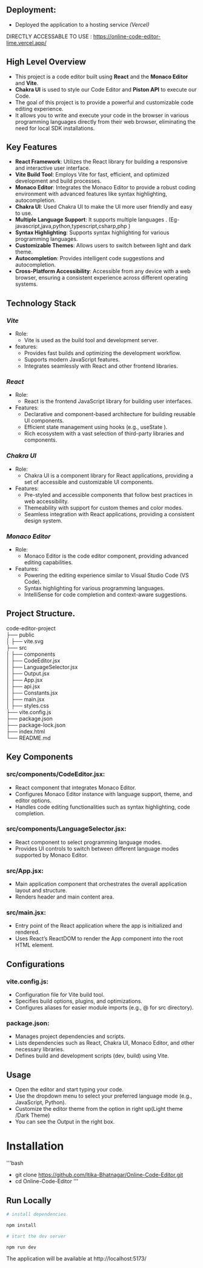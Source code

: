 ## Deployment:

* Deployed the application to a hosting service *(Vercel)*  

DIRECTLY ACCESSABLE TO USE : https://online-code-editor-lime.vercel.app/



## High Level Overview

* This project is a code editor built using **React** and the **Monaco Editor** and **Vite**.  
* **Chakra UI** is used to style our Code Editor and **Piston API** to execute our Code.  
* The goal of this project is to provide a powerful and customizable code editing experience.  
* It allows you to write and execute your code in the browser in various programming languages directly from their web browser, eliminating the need for local SDK installations.  



## Key Features
* **React Framework**: Utilizes the React library for building a responsive and interactive user interface.  
* **Vite Build Tool**: Employs Vite for fast, efficient, and optimized development and build processes.  
* **Monaco Editor**: Integrates the Monaco Editor to provide a robust coding environment with advanced features like syntax highlighting, autocompletion.
* **Chakra UI**: Used Chakra UI to make the UI more user friendly and easy to use.  
* **Multiple Language Support**: It supports multiple languages . (Eg- javascript,java,python,typescript,csharp,php )  
* **Syntax Highlighting**: Supports syntax highlighting for various programming languages.  
* **Customizable Themes**: Allows users to switch between light and dark theme.  
* **Autocompletion**: Provides intelligent code suggestions and autocompletion.
* **Cross-Platform Accessibility**: Accessible from any device with a web browser, ensuring a consistent experience across different operating systems.  



## Technology Stack
### *Vite*

* Role:  
  * Vite is used as the build tool and development server.  
* features:   
  * Provides fast builds and optimizing the development workflow.  
  * Supports modern JavaScript features.  
  * Integrates seamlessly with React and other frontend libraries.  
 
### *React*

* Role:
  * React is the frontend JavaScript library for building user interfaces.  
* Features:  
  * Declarative and component-based architecture for building reusable UI components.  
  * Efficient state management using hooks (e.g., useState ).  
  * Rich ecosystem with a vast selection of third-party libraries and components.  

### *Chakra UI*

* Role:  
  * Chakra UI is a component library for React applications, providing a set of accessible and customizable UI components.  
* Features:    
  * Pre-styled and accessible components that follow best practices in web accessibility.  
  * Themeability with support for custom themes and color modes.  
  * Seamless integration with React applications, providing a consistent design system.

### *Monaco Editor*

* Role:    
  * Monaco Editor is the code editor component, providing advanced editing capabilities.  
* Features:    
  * Powering the editing experience similar to Visual Studio Code (VS Code).  
  * Syntax highlighting for various programming languages.  
  * IntelliSense for code completion and context-aware suggestions.  


  
## Project Structure.  
code-editor-project   
├── public  
│ ├── vite.svg  
├── src  
│ ├── components  
│ ├── CodeEditor.jsx  
│ ├── LanguageSelector.jsx  
│ ├── Output.jsx  
│ ├── App.jsx  
│ ├── api.jsx  
│ ├── Constants.jsx  
│ ├── main.jsx  
│ ├── styles.css  
├── vite.config.js  
├── package.json  
├── package-lock.json  
├── index.html  
└── README.md  



## Key Components

### src/components/CodeEditor.jsx:
* React component that integrates Monaco Editor.  
* Configures Monaco Editor instance with language support, theme, and editor options.  
* Handles code editing functionalities such as syntax highlighting, code completion.

### src/components/LanguageSelector.jsx:
* React component to select programming language modes.  
* Provides UI controls to switch between different language modes supported by Monaco Editor.

### src/App.jsx:
* Main application component that orchestrates the overall application layout and structure.  
* Renders header and main content area.  

### src/main.jsx:
* Entry point of the React application where the app is initialized and rendered.
* Uses React’s ReactDOM to render the App component into the root HTML element.

## Configurations

### vite.config.js:  
* Configuration file for Vite build tool.   
* Specifies build options, plugins, and optimizations.   
* Configures aliases for easier module imports (e.g., @ for src directory).
  
### package.json:
* Manages project dependencies and scripts.  
* Lists dependencies such as React, Chakra UI, Monaco Editor, and other necessary libraries.  
* Defines build and development scripts (dev, build) using Vite.  



## Usage
* Open the editor and start typing your code.  
* Use the dropdown menu to select your preferred language mode (e.g., JavaScript, Python).  
* Customize the editor theme from the option in right up(Light theme /Dark Theme)  
* You can see the Output in the right box.  



# Installation 
'''bash
* git clone https://github.com/Itika-Bhatnagar/Online-Code-Editor.git  
* cd Online-Code-Editor
''' 


## Run Locally

```bash  
# install dependencies  

npm install  

# start the dev server  

npm run dev
```
The application will be available at http://localhost:5173/


